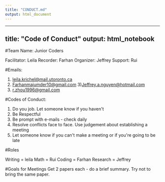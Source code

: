 ```yaml
---
title: "CONDUCT.md"
output: html_document
---
```


---
title: "Code of Conduct"
output: html_notebook
---


#Team Name: Junior Coders

Facilitator: Leila
Recorder: Farhan
Organizer: Jeffrey
Support: Rui

#Emails:
1) leila.krichel@mail.utoronto.ca
2) Farhanmajumder10@gmail.com
3)Jeffrey.a.nguyen@hotmail.com
4) r.zhou1996@gmail.com

#Codes of Conduct:
1) Do you job. Let someone know if you haven't 
2) Be Respectful
3) Be prompt with e-mails - check daily
4) Resolve conflicts face to face.  Use judgement about establishing a meeting
5) Let someone know if you can't make a meeting or if you're going to be late

#Roles

Writing = leila
Math = Rui
Coding = Farhan
Research = Jeffrey

#Goals for Meetings
Get 2 papers each - do a brief summary.  Try not to bring the same paper.
